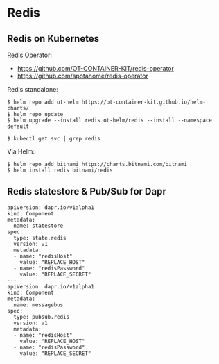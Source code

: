 # Redis


## Redis on Kubernetes

Redis Operator:
- https://github.com/OT-CONTAINER-KIT/redis-operator
- https://github.com/spotahome/redis-operator

Redis standalone:
```
$ helm repo add ot-helm https://ot-container-kit.github.io/helm-charts/
$ helm repo update
$ helm upgrade --install redis ot-helm/redis --install --namespace default

$ kubectl get svc | grep redis

```

Via Helm:
```
$ helm repo add bitnami https://charts.bitnami.com/bitnami
$ helm install redis bitnami/redis

```

## Redis statestore & Pub/Sub for Dapr

```
apiVersion: dapr.io/v1alpha1
kind: Component
metadata:
  name: statestore
spec:
  type: state.redis
  version: v1
  metadata:
  - name: "redisHost"
    value: "REPLACE_HOST"
  - name: "redisPassword"
    value: "REPLACE_SECRET"
---
apiVersion: dapr.io/v1alpha1
kind: Component
metadata:
  name: messagebus
spec:
  type: pubsub.redis
  version: v1
  metadata:
  - name: "redisHost"
    value: "REPLACE_HOST"
  - name: "redisPassword"
    value: "REPLACE_SECRET"
```
